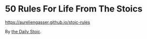 # 50 Rules For Life From The Stoics

https://aureliengasser.github.io/stoic-rules

By [the Daily Stoic](https://twitter.com/dailystoic).
